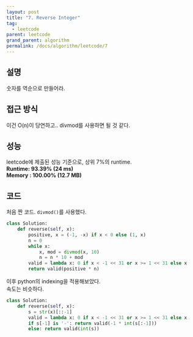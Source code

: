 ```yaml
---
layout: post
title: "7. Reverse Integer"
tag:
  - leetcode
parent: leetcode
grand_parent: algorithm
permalink: /docs/algorithm/leetcode/7
---
```


## 설명
숫자를 역순으로 만들어라.  

## 접근 방식
이건 O(n)이 당연하고.. divmod를 사용하면 될 것 같다.  

## 성능
leetcode에 제출된 성능 기준으로, 상위 7%의 runtime.  
**Runtime: 93.39% (24 ms)**  
**Memory : 100.00% (12.7 MB)**

## 코드
처음 짠 코드. `divmod()`를 사용했다.  
```python
class Solution:
    def reverse(self, x):
        positive, x = (-1, -x) if x < 0 else (1, x)
        n = 0
        while x:
            x, mod = divmod(x, 10)
            n = n * 10 + mod
        valid = lambda x: 0 if x < -1 << 31 or x >= 1 << 31 else x
        return valid(positive * n)
```

이후 python의 indexing을 적용해보았다.  
속도는 비슷하다.  
```python
class Solution:
    def reverse(self, x):
        s = str(x)[::-1]
        valid = lambda x: 0 if x < -1 << 31 or x >= 1 << 31 else x
        if s[-1] is '-': return valid(-1 * int(s[:-1]))
        else: return valid(int(s))
```